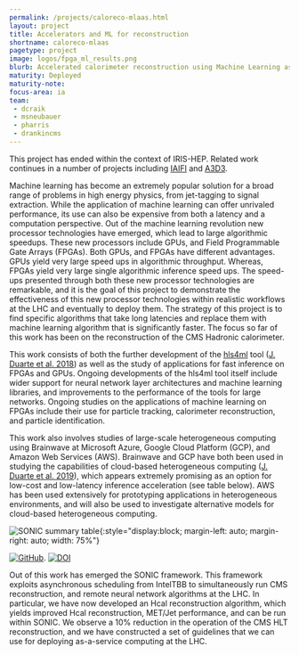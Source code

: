 ```yaml
---
permalink: /projects/caloreco-mlaas.html
layout: project
title: Accelerators and ML for reconstruction
shortname: caloreco-mlaas
pagetype: project
image: logos/fpga_ml_results.png
blurb: Accelerated calorimeter reconstruction using Machine Learning as a Service
maturity: Deployed
maturity-note:
focus-area: ia
team:
 - dcraik
 - msneubauer
 - pharris
 - drankincms
---
```


This project has ended within the context of IRIS-HEP. Related work continues in a number of projects including
[IAIFI](https://iaifi.org) and [A3D3](https://a3d3.ai).  

Machine learning has become an extremely popular solution for a broad range of problems in high energy physics, from jet-tagging to signal extraction.
While the application of machine learning can offer unrivaled performance, its use can also be expensive from both a latency and a computation perspective.
Out of the machine learning revolution new processor technologies have emerged, which lead to large algorithmic speedups. These new processors include GPUs, and Field Programmable Gate Arrays (FPGAs).
Both GPUs, and FPGAs have different advantages. GPUs yield very large speed ups in algorithmic throughput. Whereas, FPGAs yield very large single algorithmic inference speed ups.
The speed-ups presented through both these new processor technologies are remarkable, and it is the goal of this project to demonstrate the effectiveness of this new processor technologies within realistic workflows at the LHC and eventually to deploy them.
The strategy of this project is to find specific algorithms that take long latencies and replace them with machine learning algorithm that is significantly faster.
The focus so far of this work has been on the reconstruction of the CMS Hadronic calorimeter.

This work consists of both the further development of the [hls4ml](https://fastmachinelearning.org/hls4ml/) tool ([J. Duarte et al. 2018](https://arxiv.org/abs/1804.06913)) as well as the study of applications for fast inference on FPGAs and GPUs.
Ongoing developments of the hls4ml tool itself include wider support for neural network layer architectures and machine learning libraries, and improvements to the performance of the tools for large networks.
Ongoing studies on the applications of machine learning on FPGAs include their use for particle tracking, calorimeter reconstruction, and particle identification.

This work also involves studies of large-scale heterogeneous computing using Brainwave at Microsoft Azure, Google Cloud Platform (GCP), and Amazon Web Services (AWS).
Brainwave and GCP have both been used in studying the capabilities of cloud-based heterogeneous computing ([J. Duarte et al. 2019](https://arxiv.org/abs/1904.08986)), which appears extremely promising as an option for low-cost and low-latency inference acceleration (see table below).
AWS has been used extensively for prototyping applications in heterogeneous environments, and will also be used to investigate alternative models for cloud-based heterogeneous computing.

![SONIC summary table](/assets/images/sonic_summary_table.png){:style="display:block; margin-left: auto; margin-right: auto; width: 75%"}

[![GitHub](https://img.shields.io/badge/GitHub-555555.svg)](https://github.com/hls-fpga-machine-learning/hls4ml).
[![DOI](https://zenodo.org/badge/doi/10.5281/zenodo.1204445.svg)](https://zenodo.org/badge/latestdoi/108329371)

Out of this work has emerged the SONIC framework. This framework exploits asynchronous scheduling from IntelTBB to simultaneously run CMS reconstruction, and remote neural network algorithms at the LHC.
In particular, we have now developed an Hcal reconstruction algorithm, which yields improved Hcal reconstruction, MET/Jet performance, and can be run within SONIC.
We observe a 10% reduction in the operation of the CMS HLT reconstruction, and we have constructed a set of guidelines that we can use for deploying as-a-service computing at the LHC.
